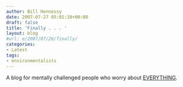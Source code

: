 ```yaml
---
author: Bill Hennessy
date: 2007-07-27 05:01:10+00:00
draft: false
title: 'Finally . . . '
layout: blog
#url: e/2007/07/26/finally/
categories:
- Latest
tags:
- environmentalists
---
```


A blog for mentally challenged people who worry about [EVERYTHING](https://www.truthandprogress.com/frontPage.do).
